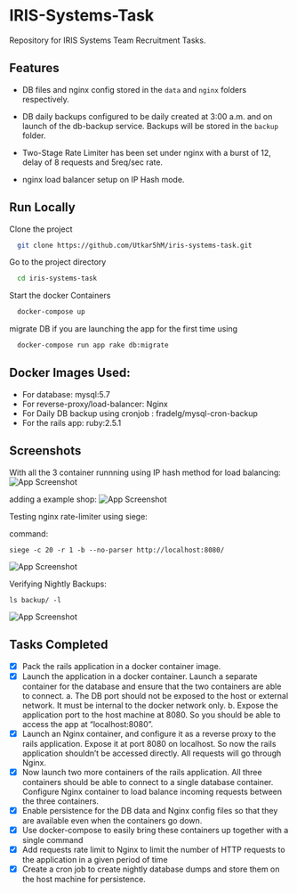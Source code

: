 
# IRIS-Systems-Task

Repository for IRIS Systems Team Recruitment Tasks.

## Features

- DB files and nginx config stored in the ```data``` and ```nginx``` folders respectively.

- DB daily backups configured to be daily created at 3:00 a.m. and on launch of the db-backup service. Backups will be stored in the ```backup``` folder.

- Two-Stage Rate Limiter has been set under nginx with a burst of 12, delay of 8 requests and 5req/sec rate.

- nginx load balancer setup on IP Hash mode. 

## Run Locally

Clone the project

```bash
  git clone https://github.com/Utkar5hM/iris-systems-task.git
```

Go to the project directory

```bash
  cd iris-systems-task
```

Start the docker Containers

```bash
  docker-compose up
```

migrate DB if you are launching the app for the first time using

```bash
  docker-compose run app rake db:migrate
```


## Docker Images Used:

- For database: mysql:5.7
- For reverse-proxy/load-balancer: Nginx
- For Daily DB backup using cronjob : fradelg/mysql-cron-backup
- For the rails app: ruby:2.5.1


## Screenshots

With all the 3 container runnning using IP hash method for load balancing:
![App Screenshot](https://i.imgur.com/KHqW1Go.png)

adding a example shop:
![App Screenshot](https://i.imgur.com/q2aTZF5.png)


Testing nginx rate-limiter using siege:

command:
```
siege -c 20 -r 1 -b --no-parser http://localhost:8080/

```
![App Screenshot](https://i.imgur.com/hnqXwNM.png)


Verifying Nightly Backups:
```
ls backup/ -l
```
![App Screenshot](https://i.imgur.com/jRNLYn9.png)

## Tasks Completed

- [x] Pack the rails application in a docker container image.
- [x] Launch the application in a docker container. Launch a separate container for the
database and ensure that the two containers are able to connect.
     a. The DB port should not be exposed to the host or external network. It must be
internal to the docker network only.
     b. Expose the application port to the host machine at 8080. So you should be able to
access the app at “localhost:8080”.
- [x] Launch an Nginx container, and configure it as a reverse proxy to the rails application.
Expose it at port 8080 on localhost. So now the rails application shouldn’t be accessed
directly. All requests will go through Nginx.
- [x] Now launch two more containers of the rails application. All three containers should be
able to connect to a single database container. Configure Nginx container to load balance
incoming requests between the three containers.
- [x] Enable persistence for the DB data and Nginx config files so that they are available even
when the containers go down.
- [x] Use docker-compose to easily bring these containers up together with a single command
- [x] Add requests rate limit to Nginx to limit the number of HTTP requests to the application in
a given period of time
- [x] Create a cron job to create nightly database dumps and store them on the host machine
for persistence.
